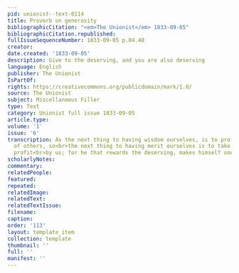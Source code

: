 ```yaml
---
pid: unionist--text-0114
title: Proverb on generosity
bibliographicCitation: "<em>The Unionist</em> 1833-09-05"
bibliographicCitation.republished: 
fullIssueSequenceNumber: 1833-09-05 p.04.40
creator: 
date.created: '1833-09-05'
description: Give to the deserving, and you are also deserving
language: English
publisher: The Unionist
IsPartOf: 
rights: https://creativecommons.org/publicdomain/mark/1.0/
source: The Unionist
subject: Miscellaneous Filler
type: Text
category: Unionist full issue 1833-09-05
article.type: 
volume: '1'
issue: '6'
transcription: As the next thing to having wisdom ourselves, is to profit by that
  of others, so<br>the next thing to having merit ourselves is to take care the meritorious
  profit<br>by us; for he that rewards the deserving, makes himself one of that number.<br>
scholarlyNotes: 
commentary: 
relatedPeople: 
featured: 
repeated: 
relatedImage: 
relatedText: 
relatedTextIssue: 
filename: 
caption: 
order: '113'
layout: template_item
collection: template
thumbnail: ''
full: ''
manifest: ''
---
```

